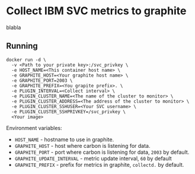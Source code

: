 # Collect IBM SVC metrics to graphite

blabla

## Running

```
docker run -d \
  -v <Path to your private key>:/svc_privkey \
  -e HOST_NAME=<This container host name> \
  -e GRAPHITE_HOST=<Your graphite host name> \
  -e GRAPHITE_PORT=2003 \
  -e GRAPHITE_PREFIX=<You grapite prefix>. \
  -e PLUGIN_INTERVAL=<Collect interval> \
  -e PLUGIN_CLUSTER_NAME=<The name of the cluster to monitor> \
  -e PLUGIN_CLUSTER_ADDRESS=<The address of the cluster to monitor> \
  -e PLUGIN_CLUSTER_SSHUSER=<Your SVC username> \
  -e PLUGIN_CLUSTER_SSHPRIVKEY=/svc_privkey \
  <Your image>
```


Environment variables:

* `HOST_NAME` - hostname to use in graphite.
* `GRAPHITE_HOST` - host where carbon is listening for data.
* `GRAPHITE_PORT` - port where carbon is listening for data, `2003` by default.
* `GRAPHITE_UPDATE_INTERVAL` - metric update interval, `60` by default
* `GRAPHITE_PREFIX` - prefix for metrics in graphite, `collectd.` by default.
